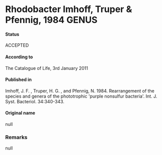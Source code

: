 # Rhodobacter Imhoff, Truper & Pfennig, 1984 GENUS

#### Status
ACCEPTED

#### According to
The Catalogue of Life, 3rd January 2011

#### Published in
Imhoff, J. F. , Truper, H. G. , and Pfennig, N. 1984. Rearrangement of the species and genera of the phototrophic 'purple nonsulfur bacteria'. Int. J. Syst. Bacteriol. 34:340-343.

#### Original name
null

### Remarks
null